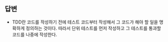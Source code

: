 ## 답변

- TDD란 코드를 작성하기 전에 테스트 코드부터 작성해서 그 코드가 해야 할 일을 명확하게 정의하는 것이다. 따라서 단위 테스트를 먼저 작성하고 그 테스트를 통과할 코드를 나중에 작성한다.